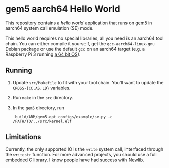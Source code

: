 gem5 aarch64 Hello World
========================

This repository contains a *hello world* application that runs on
[gem5](http://www.gem5.org/Main_Page) in aarch64 system call emulation
(SE) mode.

This hello world requires no special libraries, all you need is an
aarch64 tool chain. You can either compile it yourself, get the
`gcc-aarch64-linux-gnu` Debian package or use the default `gcc` on an
aarch64 target (e.g. a Raspberry Pi 3 running [a 64 bit
OS](https://archlinuxarm.org/platforms/armv8/broadcom/raspberry-pi-3)).

Running
-------

1. Update `src/Makefile` to fit with your tool chain. You'll want to
   update the `CROSS-{CC,AS,LD}` variables.

2. Run `make` in the `src` directory.

3. In the `gem5` directory, run

		build/ARM/gem5.opt configs/example/se.py -c /PATH/TO/../src/kernel.elf

Limitations
-----------

Currently, the only supported IO is the `write` system call,
interfaced through the `writestr` function. For more advanced
projects, you should use a full embedded C library. I know people have
had success with [Newlib](https://sourceware.org/newlib/).
